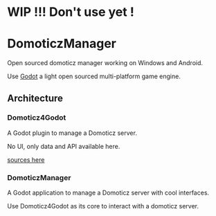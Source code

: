 # WIP !!! Don't use yet !

# DomoticzManager

Open sourced domoticz manager working on Windows and Android.

Use [Godot](https://github.com/godotengine/godot) a light open sourced multi-platform game engine.

## Architecture

### Domoticz4Godot

A Godot plugin to manage a Domoticz server.

No UI, only data and API available here.

[sources here](https://github.com/ChristopheClaustre/Domoticz4Godot)

### DomoticzManager

A Godot application to manage a Domoticz server with cool interfaces.

Use Domoticz4Godot as its core to interact with a domoticz server.
